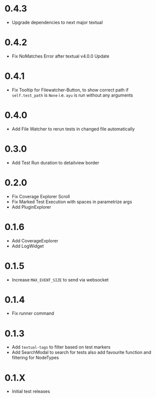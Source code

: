 # 0.4.3
- Upgrade dependencies to next major textual

# 0.4.2
- Fix NoMatches Error after textual v4.0.0 Update

# 0.4.1
- Fix Tooltip for Filewatcher-Button, to show correct path if `self.test_path` is `None`
i.e. `ayu` is run without any arguments

# 0.4.0
- Add File Watcher to rerun tests in changed file automatically

# 0.3.0
- Add Test Run duration to detailview border

# 0.2.0
- Fix Coverage Explorer Scroll
- Fix Marked Test Execution with spaces in parametrize args
- Add PluginExplorer

# 0.1.6
- Add CoverageExplorer
- Add LogWidget

# 0.1.5
- Increase `MAX_EVENT_SIZE` to send via websocket

# 0.1.4
- Fix runner command

# 0.1.3
- Add `textual-tags` to filter based on test markers
- Add SearchModal to search for tests also add favourite function
and filtering for NodeTypes

# 0.1.X
- Initial test releases
